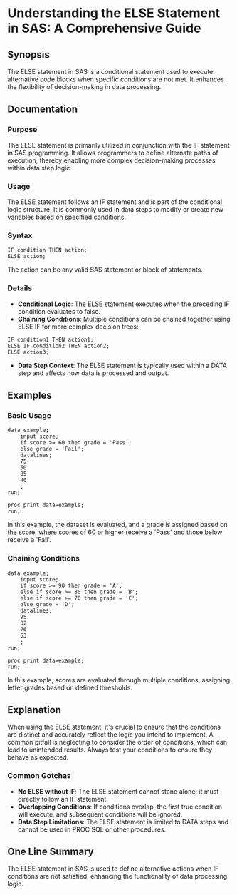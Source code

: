 <!--
Meta Description: # Understanding the ELSE Statement in SAS: A Comprehensive Guide ## Synopsis The ELSE statement in SAS is a conditional statement used to execute alte...
Meta Keywords: else, statement, conditions, data, sas
-->

# Understanding the ELSE Statement in SAS: A Comprehensive Guide

## Synopsis
The ELSE statement in SAS is a conditional statement used to execute alternative code blocks when specific conditions are not met. It enhances the flexibility of decision-making in data processing.

## Documentation
### Purpose
The ELSE statement is primarily utilized in conjunction with the IF statement in SAS programming. It allows programmers to define alternate paths of execution, thereby enabling more complex decision-making processes within data step logic.

### Usage
The ELSE statement follows an IF statement and is part of the conditional logic structure. It is commonly used in data steps to modify or create new variables based on specified conditions.

### Syntax
```sas
IF condition THEN action;
ELSE action;
```

The action can be any valid SAS statement or block of statements.

### Details
- **Conditional Logic**: The ELSE statement executes when the preceding IF condition evaluates to false.
- **Chaining Conditions**: Multiple conditions can be chained together using ELSE IF for more complex decision trees:
```sas
IF condition1 THEN action1;
ELSE IF condition2 THEN action2;
ELSE action3;
```
- **Data Step Context**: The ELSE statement is typically used within a DATA step and affects how data is processed and output.

## Examples
### Basic Usage
```sas
data example;
    input score;
    if score >= 60 then grade = 'Pass';
    else grade = 'Fail';
    datalines;
    75
    50
    85
    40
    ;
run;

proc print data=example;
run;
```
In this example, the dataset is evaluated, and a grade is assigned based on the score, where scores of 60 or higher receive a 'Pass' and those below receive a 'Fail'.

### Chaining Conditions
```sas
data example;
    input score;
    if score >= 90 then grade = 'A';
    else if score >= 80 then grade = 'B';
    else if score >= 70 then grade = 'C';
    else grade = 'D';
    datalines;
    95
    82
    76
    63
    ;
run;

proc print data=example;
run;
```
In this example, scores are evaluated through multiple conditions, assigning letter grades based on defined thresholds.

## Explanation
When using the ELSE statement, it's crucial to ensure that the conditions are distinct and accurately reflect the logic you intend to implement. A common pitfall is neglecting to consider the order of conditions, which can lead to unintended results. Always test your conditions to ensure they behave as expected.

### Common Gotchas
- **No ELSE without IF**: The ELSE statement cannot stand alone; it must directly follow an IF statement.
- **Overlapping Conditions**: If conditions overlap, the first true condition will execute, and subsequent conditions will be ignored.
- **Data Step Limitations**: The ELSE statement is limited to DATA steps and cannot be used in PROC SQL or other procedures.

## One Line Summary
The ELSE statement in SAS is used to define alternative actions when IF conditions are not satisfied, enhancing the functionality of data processing logic.